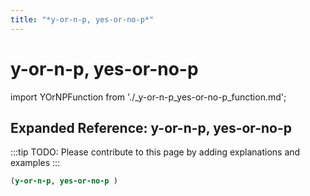 ```yaml
---
title: "*y-or-n-p, yes-or-no-p*"
---
```


# y-or-n-p, yes-or-no-p

import YOrNPFunction from './_y-or-n-p_yes-or-no-p_function.md';

<YOrNPFunction />

## Expanded Reference: y-or-n-p, yes-or-no-p

:::tip
TODO: Please contribute to this page by adding explanations and examples
:::

```lisp
(y-or-n-p, yes-or-no-p )
```
